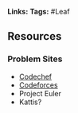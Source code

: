 **Links:**
**Tags:** #Leaf 

## Resources

### Problem Sites
* [Codechef](https://www.codechef.com/)
* [Codeforces](https://codeforces.com/)
* Project Euler
* Kattis?